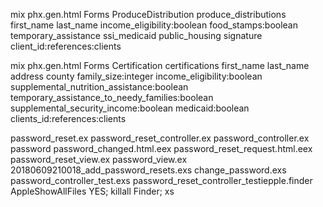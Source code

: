mix phx.gen.html Forms ProduceDistribution produce_distributions first_name last_name income_eligibility:boolean food_stamps:boolean temporary_assistance ssi_medicaid public_housing signature client_id:references:clients


mix phx.gen.html Forms Certification certifications first_name last_name address county family_size:integer income_eligibility:boolean supplemental_nutrition_assistance:boolean temporary_assistance_to_needy_families:boolean supplemental_security_income:boolean medicaid:boolean clients_id:references:clients



password_reset.ex
password_reset_controller.ex
password_controller.ex
password
password_changed.html.eex
password_reset_request.html.eex
password_reset_view.ex
password_view.ex
20180609210018_add_password_resets.exs
change_password.exs
password_controller_test.exs
password_reset_controller_testiepple.finder AppleShowAllFiles YES; killall Finder;
xs
